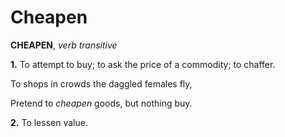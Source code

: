 # Cheapen

**CHEAPEN**, _verb transitive_

**1.** To attempt to buy; to ask the price of a commodity; to chaffer.

To shops in crowds the daggled females fly,

Pretend to _cheapen_ goods, but nothing buy.

**2.** To lessen value.